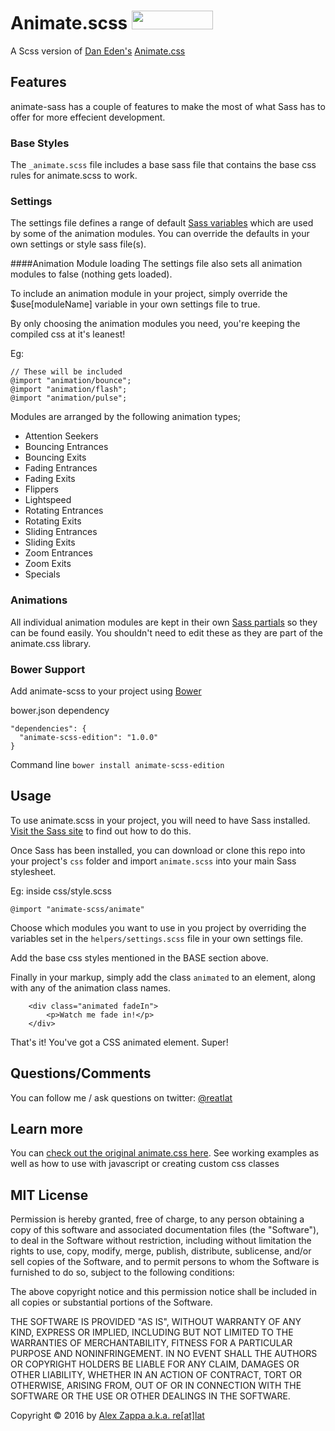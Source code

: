 # Animate.scss [<img src="http://benschwarz.github.io/bower-badges/badge@2x.png" width="130" height="30">](#user-content-bower-support)
A Scss version of [Dan Eden's](https://github.com/daneden) [Animate.css](http://daneden.me/animate)

## Features
animate-sass has a couple of features to make the most of what Sass has to offer for more effecient development.

### Base Styles
The `_animate.scss` file includes a base sass file that contains the base css rules for animate.scss to work.

### Settings
The settings file defines a range of default [Sass variables](http://sass-lang.com/documentation/file.SASS_REFERENCE.html#variables_) which are used by some of the animation modules. You can override the defaults in your own settings or style sass file(s).

####Animation Module loading
The settings file also sets all animation modules to false (nothing gets loaded).

To include an animation module in your project, simply override the $use[moduleName] variable in your own settings file to true.

By only choosing the animation modules you need, you're keeping the compiled css at it's leanest!

Eg:
````
// These will be included
@import "animation/bounce";
@import "animation/flash";
@import "animation/pulse";
````

Modules are arranged by the following animation types;

- Attention Seekers
- Bouncing Entrances
- Bouncing Exits
- Fading Entrances
- Fading Exits
- Flippers
- Lightspeed
- Rotating Entrances
- Rotating Exits
- Sliding Entrances
- Sliding Exits
- Zoom Entrances
- Zoom Exits
- Specials

### Animations
All individual animation modules are kept in their own [Sass partials](http://sass-lang.com/documentation/file.SASS_REFERENCE.html#partials) so they can be found easily. You shouldn't need to edit these as they are part of the animate.css library.

### Bower Support
Add animate-scss to your project using [Bower](http://bower.io)

bower.json dependency
````
"dependencies": {
  "animate-scss-edition": "1.0.0"
}
````

Command line
`bower install animate-scss-edition`

## Usage
To use animate.scss in your project, you will need to have Sass installed. [Visit the Sass site](http://sass-lang.com/) to find out how to do this.

Once Sass has been installed, you can download or clone this repo into your project's `css` folder and import `animate.scss` into your main Sass stylesheet.

Eg: inside css/style.scss
````
@import "animate-scss/animate"
````

Choose which modules you want to use in you project by overriding the variables set in the `helpers/settings.scss` file in your own settings file.

Add the base css styles mentioned in the BASE section above.

Finally in your markup, simply add the class `animated` to an element, along with any of the animation class names.

````
    <div class="animated fadeIn">
    	<p>Watch me fade in!</p>
    </div>
````

That's it! You've got a CSS animated element. Super!

## Questions/Comments
You can follow me / ask questions on twitter: [@reatlat](http://www.twitter.com/reatlat)

## Learn more
You can [check out the original animate.css here](http://daneden.me/animate). See working examples as well as how to use with javascript or creating custom css classes

## MIT License
Permission is hereby granted, free of charge, to any person obtaining a copy
of this software and associated documentation files (the "Software"), to deal
in the Software without restriction, including without limitation the rights
to use, copy, modify, merge, publish, distribute, sublicense, and/or sell
copies of the Software, and to permit persons to whom the Software is
furnished to do so, subject to the following conditions:

The above copyright notice and this permission notice shall be included in
all copies or substantial portions of the Software.

THE SOFTWARE IS PROVIDED "AS IS", WITHOUT WARRANTY OF ANY KIND, EXPRESS OR
IMPLIED, INCLUDING BUT NOT LIMITED TO THE WARRANTIES OF MERCHANTABILITY,
FITNESS FOR A PARTICULAR PURPOSE AND NONINFRINGEMENT. IN NO EVENT SHALL THE
AUTHORS OR COPYRIGHT HOLDERS BE LIABLE FOR ANY CLAIM, DAMAGES OR OTHER
LIABILITY, WHETHER IN AN ACTION OF CONTRACT, TORT OR OTHERWISE, ARISING FROM,
OUT OF OR IN CONNECTION WITH THE SOFTWARE OR THE USE OR OTHER DEALINGS IN
THE SOFTWARE.

Copyright © 2016 by [Alex Zappa a.k.a. re[at]lat](https://github.com/reatlat)
